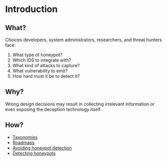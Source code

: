 # Introduction

## What?

Choices developers, system administrators, researchers, and threat hunters face:

1. What type of honeypot?
2. Which IDS to integrate with?
3. What kind of attacks to capture?
4. What vulnerability to emit?
5. How hard must it be to detect it?

## Why?

Wrong design decisions may result in collecting irrelevant information or even exposing the deception technology itself.

## How?

* [Taxonomies](taxonomies.md)
* [Roadmaps](roadmaps.md)
* [Avoiding honeypot detection](concealed.md)
* [Detecting honeypots](detection.md)